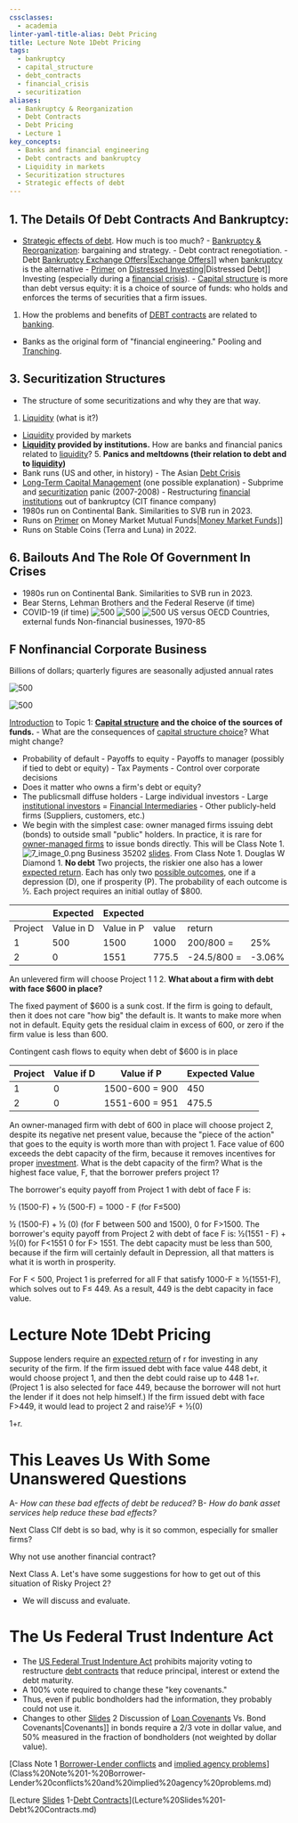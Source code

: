```yaml
---
cssclasses:
  - academia
linter-yaml-title-alias: Debt Pricing
title: Lecture Note 1Debt Pricing
tags:
  - bankruptcy
  - capital_structure
  - debt_contracts
  - financial_crisis
  - securitization
aliases:
  - Bankruptcy & Reorganization
  - Debt Contracts
  - Debt Pricing
  - Lecture 1
key_concepts:
  - Banks and financial engineering
  - Debt contracts and bankruptcy
  - Liquidity in markets
  - Securitization structures
  - Strategic effects of debt
---
```


## 1. **The Details Of Debt Contracts And Bankruptcy:**
- [Strategic effects of debt](.md). How much is too much? - [Bankruptcy & Reorganization](.md): bargaining and strategy. - Debt contract renegotiation. - Debt [Bankruptcy Exchange Offers](Class%20Note%206%20Restructuring%20Public%20Debt%20Out%20of%20[[Class%20Note%206%20Restructuring%20Public%20Debt%20Out%20of%20Bankruptcy%20Exchange%20Offers)|[Exchange Offers](../../II.%20The%20Roles%20of%20Banks%20and%20Derivative%20Markets%20in%20Resolving%20Problems%20Inherent%20in%20Debt%20Contracts/Class%204-%20Restructuring%20Public%20Debt/Merrill%20Coercive%20Exchange%20Offers.md)]] when [bankruptcy](../../../Course%20Notes/HBR%20Notes/A%20Strategic%20Perspective%20on%20Bankruptcy.md) is the alternative - [Primer](A%20[[An%20Asset%20Allocation%20Primer) on [Distressed Investing](../../II.%20The%20Roles%20of%20Banks%20and%20Derivative%20Markets%20in%20Resolving%20Problems%20Inherent%20in%20Debt%20Contracts/HomeMax%20Case%20Study%20Solution.md)|Distressed Debt]] Investing (especially during a [financial crisis](../../III.%20Liquidity%20of%20Assets/Class%209-%20Bailouts%20and%20Bank%20Failures/Squam%20Lake%20Group%20Letter.md)). - [Capital structure](../../../Advanced%20Financial%20Analysis%20and%20Valuation/Introduction%20to%20Corporate%20Finance.md) is more than debt versus equity: it is a choice of source of funds: who holds and enforces the terms of securities that a firm issues.
1. How the problems and benefits of [DEBT contracts](.md) are related to [banking](../../../Advanced%20Financial%20Analysis%20and%20Valuation/Problem%20Sets/HKS%20The%20Banking%20Industry.md).
- Banks as the original form of "financial engineering." Pooling and [Tranching](../../III.%20Liquidity%20of%20Assets/Class%207-%20CP,%20Repo,%20and%20the%20Crisis/Class%20Note%20On%20Securitization(1).md).
## 3. Securitization Structures
- The structure of some securitizations and why they are that way.
1. [Liquidity](../../III.%20Liquidity%20of%20Assets/Class%205-%20Private%20Information,%20Liquidity,%20and%20Securitization/Class%20Note%2010%20Liquidity%20and%20Class%20Note%2010%20Liquidity%20and%20Liquidity%20Managementliquidity%20management.md) (what is it?)
- [Liquidity](../../III.%20Liquidity%20of%20Assets/Class%205-%20Private%20Information,%20Liquidity,%20and%20Securitization/Class%20Note%2010%20Liquidity%20and%20Class%20Note%2010%20Liquidity%20and%20Liquidity%20Managementliquidity%20management.md) provided by markets
- **[Liquidity](../../III.%20Liquidity%20of%20Assets/Class%205-%20Private%20Information,%20Liquidity,%20and%20Securitization/Class%20Note%2010%20Liquidity%20and%20Class%20Note%2010%20Liquidity%20and%20Liquidity%20Managementliquidity%20management.md) provided by institutions.** How are banks and financial panics related to [liquidity](../../III.%20Liquidity%20of%20Assets/Class%205-%20Private%20Information,%20Liquidity,%20and%20Securitization/Class%20Note%2010%20Liquidity%20and%20Class%20Note%2010%20Liquidity%20and%20Liquidity%20Managementliquidity%20management.md)? 5. **Panics and meltdowns (their relation to debt and to [liquidity](../../III.%20Liquidity%20of%20Assets/Class%205-%20Private%20Information,%20Liquidity,%20and%20Securitization/Class%20Note%2010%20Liquidity%20and%20Class%20Note%2010%20Liquidity%20and%20Liquidity%20Managementliquidity%20management.md))**
- Bank runs (US and other,  in history) - The Asian [Debt Crisis](../../../International%20Finance/Bridgewater/Chapters/US%20Debt%20Crisis%20and%20Adjustment%20(2007–2011).md)
- [Long-Term Capital Management](../../III.%20Liquidity%20of%20Assets/Class%208-%20Markets,%20Meltdowns,%20and%20Arbitrage/Turmoil%20in%20Financial%20Markets%20the%20Risk%20Business.md) (one possible explanation) - Subprime and [securitization](../../../Financial%20Engineering/10.%20Other%20Topics%20in%20Quantitative%20Finance.md) panic (2007-2008) - Restructuring [financial institutions](../../Financial%20Markets%20and%20Institutions%20Lecture%20Notes.md) out of bankruptcy (CIT finance company)
- 1980s run on Continental Bank. Similarities to SVB run in 2023.
- Runs on [Primer](A%20[[An%20Asset%20Allocation%20Primer) on Money Market Mutual Funds|[Money Market Funds](../../III.%20Liquidity%20of%20Assets/Class%206-%20Bank%20Runs/Breaking%20the%20Buck.md)]]
- Runs on Stable Coins (Terra and Luna) in 2022.
## 6. Bailouts And The Role Of Government In Crises
- 1980s run on Continental Bank. Similarities to SVB run in 2023.
- Bear Sterns,  Lehman Brothers and the Federal Reserve (if time)
- COVID-19 (if time)
 ![500](Pasted%20image%2020240916190513.png)
 ![500](Pasted%20image%2020240916190513_0.png)
 ![500](Lecture%20Note%201-5.png)
 US versus OECD Countries,  external funds Non-financial businesses,  1970-85
## F Nonfinancial Corporate Business

Billions of dollars; quarterly figures are seasonally adjusted annual rates

 ![500](CleanShot%202024-09-26%20-002882@2x.png)

 ![500](CleanShot%202024-09-26%20-002883@2x.png)

[Introduction](../../III.%20Liquidity%20of%20Assets/Class%209-%20Bailouts%20and%20Bank%20Failures/Squam%20Lake%20Group%20Introduction.md) to Topic 1: **[Capital structure](../../../Advanced%20Financial%20Analysis%20and%20Valuation/Introduction%20to%20Corporate%20Finance.md) and the choice of the sources of funds.** - What are the consequences of [capital structure choice](Lecture%20Slides%201-Debt%20Contracts.md)? What might change?

- Probability of default - Payoffs to equity - Payoffs to manager (possibly if tied to debt or equity) - Tax Payments - Control over corporate decisions
- Does it matter who owns a firm's debt or equity?
- The publicsmall diffuse holders - Large individual investors - Large [institutional investors](../../../Financial%20Markets/Financial%20Trading%20and%20Markets/Chapter%204%20Institutional%20Trading.md) = [Financial Intermediaries](../../II.%20The%20Roles%20of%20Banks%20and%20Derivative%20Markets%20in%20Resolving%20Problems%20Inherent%20in%20Debt%20Contracts/Class%203-%20Financial%20Intermediation%20and%20Delegated%20Loan%20Monitoring%20,%20Intro%20to%20Bankruptcy%20and%20Debt%20Restructuring/Financial%20Intermediation%20as%20Delegated%20Monitoring.md) - Other publicly-held firms (Suppliers,  customers,  etc.)
- We begin with the simplest case: owner managed firms issuing debt (bonds) to outside small "public" holders. In practice,  it is rare for [owner-managed firms](Class%20Note%201-%20Borrower-Lender%20conflicts%20and%20implied%20agency%20problems.md) to issue bonds directly. This will be Class Note 1.
![7_image_0.png](7_image_0.png)
Business 35202 [slides](../../III.%20Liquidity%20of%20Assets/Class%205-%20Private%20Information,%20Liquidity,%20and%20Securitization/Slides%20Note%209%20Bidask.not%20New%202020.md). From Class Note 1. Douglas W Diamond 1. **No debt**
Two projects,  the riskier one also has a lower [expected return](../../../Advanced%20Investments/Lecture%201-%20Probability%20Distributions%20of%20Returns.md). Each has only two [possible outcomes](../../../Financial%20Markets/Financial%20Asset%20Pricing%20Theory%20Overview/Chapter%202%20-%20Uncertainty,%20Information,%20and%20Stochastic%20Processes/Probability%20Space.md),  one if a depression (D),  one if prosperity (P). The probability of each outcome is ½. Each project requires an initial outlay of $800.

|         | Expected   | Expected   |       |             |        |
| ------- | ---------- | ---------- | ----- | ----------- | ------ |
| Project | Value in D | Value in P | value | return      |        |
| 1       | 500        | 1500       | 1000  | 200/800 =   | 25%    |
| 2       | 0          | 1551       | 775.5 | -24.5/800 = | -3.06% |

An unlevered firm will choose Project 1 1 2. **What about a firm with debt with face $600 in place?**

The fixed payment of $600 is a sunk cost. If the firm is going to default,  then it does not care "how big" the default is. It wants to make more when not in default. Equity gets the residual claim in excess of 600,  or zero if the firm value is less than 600.

Contingent cash flows to equity when debt of $600 is in place

| Project | Value if D | Value if P     | Expected Value |
| ------- | ---------- | -------------- | -------------- |
| 1       | 0          | 1500-600 = 900 | 450            |
| 2       | 0          | 1551-600 = 951 | 475.5          |

An owner-managed firm with debt of 600 in place will choose project 2,  despite its negative net present value,  because the "piece of the action" that goes to the equity is worth more than with project 1. Face value of 600 exceeds the debt capacity of the firm,  because it removes incentives for proper [investment](../../../Advanced%20Investments/An%20Asset%20Allocation%20Primer.md). What is the debt capacity of the firm? What is the highest face value,  F,  that the borrower prefers project 1?

The borrower's equity payoff from Project 1 with debt of face F is:

½ (1500-F) + ½ (500-F) = 1000 - F (for F≤500)

½ (1500-F) + ½ (0) (for F between 500 and 1500),  0 for F>1500. The borrower's equity payoff from Project 2 with debt of face F is: ½(1551 - F) + ½(0) for F<1551 0 for F> 1551. The debt capacity must be less than 500,  because if the firm will certainly default in Depression,  all that matters is what it is worth in prosperity.

For F < 500,  Project 1 is preferred for all F that satisfy 1000-F ≥ ½(1551-F),  which solves out to F≤ 449. As a result,  449 is the debt capacity in face value.

# Lecture Note 1Debt Pricing

Suppose lenders require an [expected return](../../../Advanced%20Investments/Lecture%201-%20Probability%20Distributions%20of%20Returns.md) of r for investing in any security of the firm. If the firm issued debt with face value 448 debt,  it would choose project 1,  and then the debt could raise up to 448 1+r. (Project 1 is also selected for face 449,  because the borrower will not hurt the lender if it does not help himself.) If the firm issued debt with face F>449,  it would lead to project 2 and raise½F + ½(0)

1+r.

# This Leaves Us With Some Unanswered Questions

A- *How can these bad effects of debt be reduced?* B- *How do bank asset services help reduce these bad effects?*

Next Class CIf debt is so bad,  why is it so common,  especially for smaller firms?

Why not use another financial contract?

Next Class A. Let's have some suggestions for how to get out of this situation of Risky Project 2?

- We will discuss and evaluate.
# The Us Federal Trust Indenture Act
- The [US Federal Trust Indenture Act](../../II.%20The%20Roles%20of%20Banks%20and%20Derivative%20Markets%20in%20Resolving%20Problems%20Inherent%20in%20Debt%20Contracts/Class%202-%20Debt%20Contracts%20due%20to%20Lack%20of%20Information/Discussion%20of%20Loan%20Covenants%20vs.%20Bond%20Covenants.md) prohibits majority voting to restructure [debt contracts](.md) that reduce principal,  interest or extend the debt maturity.
- A 100% vote required to change these "key covenants."
- Thus,  even if public bondholders had the information,  they probably could not use it.
- Changes to other [Slides](Class%20[[Slides%20Note%209%20Bidask.not%20New%202020) 2 Discussion of [Loan Covenants](../../II.%20The%20Roles%20of%20Banks%20and%20Derivative%20Markets%20in%20Resolving%20Problems%20Inherent%20in%20Debt%20Contracts/Class%202-%20Debt%20Contracts%20due%20to%20Lack%20of%20Information/Class%20Slides%202%20Discussion%20of%20Loan%20Covenants%20Vs.%20Bond%20Covenants.md) Vs. Bond Covenants|Covenants]] in bonds require a 2/3 vote in dollar value,  and 50% measured in the fraction of bondholders (not weighted by dollar value).

[Class Note 1 [Borrower-Lender conflicts](../../Financial%20Markets%20and%20Institutions%20Lecture%20Notes.md) and [implied agency problems](../../Financial%20Markets%20and%20Institutions%20Lecture%20Notes.md)](Class%20Note%201-%20Borrower-Lender%20conflicts%20and%20implied%20agency%20problems.md)

[Lecture [Slides](../../III.%20Liquidity%20of%20Assets/Class%205-%20Private%20Information,%20Liquidity,%20and%20Securitization/Slides%20Note%209%20Bidask.not%20New%202020.md) 1-[Debt Contracts](.md)](Lecture%20Slides%201-Debt%20Contracts.md)